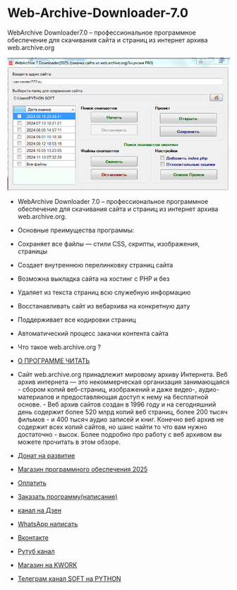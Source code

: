 # Web-Archive-Downloader-7.0
WebArchive Downloader7.0 – профессиональное программное обеспечение для скачивания сайта и страниц из интернет архива web.archive.org

![alt text](https://github.com/nop-74/Web-Archive-Downloader-7.0/blob/main/1.png)

- WebArchive Downloader 7.0 – профессиональное программное обеспечение для скачивания сайта и страниц из интернет архива web.archive.org.

- Основные преимущества программы:

- Сохраняет все файлы — стили CSS, скрипты, изображения, страницы
- Создает внутреннюю перелинковку страниц сайта
- Возможна выкладка сайта на хостинг с PHP и без
- Удаляет из текста страниц всю служебную информацию
- Восстанавливать сайт из вебархива на конкретную дату
- Поддерживает все кодировки страниц
- Автоматический процесс закачки контента сайта
- Что такое web.archive.org ?
- [О ПРОГРАММЕ ЧИТАТЬ](https://t.me/WebArchiveDownloader)
- Сайт web.archive.org принадлежит мировому архиву Интернета. Веб архив интернета — это некоммерческая организация занимающаяся - сбором копий веб-страниц, изображений и даже видео-, аудио- материалов и предоставляющая доступ к нему на бесплатной основе. - Веб архив сайтов создан в 1996 году и на сегодняшний день содержит более 520 млрд копий веб страниц, более 200 тысяч фильмов - и 400 тысяч аудио записей и книг. Конечно веб архив не содержит всех копий сайтов, но шанс найти то что вам нужно достаточно - высок. Более подробно про работу с веб архивом вы можете прочитать в этом обзоре.

- [Донат на развитие](https://www.donationalerts.com/r/fradyrad)
- [Магазин программного обеспечения 2025](https://t.me/softnull2022)
- [Оплатить](https://t.me/oplata_usl)
- [Заказать программу(написание)](https://t.me/fradyrad)
- [канал на Дзен](https://dzen.ru/privatsoft)
- [WhatsApp написать](https://wa.me/79511193576)
- [Вконтакте](https://vk.com/softwareshop2023)
- [Рутуб канал](https://rutube.ru/channel/23699504/)
- [Магазин на KWORK](https://kwork.ru/user/sleadgenrator)
- [Телеграм канал SOFT на PYTHON](https://t.me/python_softs)

